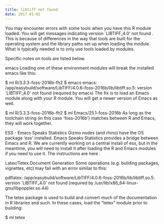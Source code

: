 ```yaml
---
title: libtiff not found
date: 2017-01-01
---
```


You may encounter errors with some tools when you have this R module loaded.  You will get messages indicating version `LIBTIFF_4.0' not found .  This is because of differences in the way that tools are built for the operating system and the library paths set up when loading the module.  What is typically needed is to only use tools loaded by modules. 

Specific notes on tools are listed below.

emacs
Loading one of these environment modules will break the installed emacs like this:

$ ml R/3.3.3-foss-2016b-fh2
$ emacs
emacs: /app/easybuild/software/LibTIFF/4.0.6-foss-2016b/lib/libtiff.so.5: version `LIBTIFF_4.0' not found (required by emacs)
The fix is to load an Emacs module along with your R module. You will get a newer version of Emacs as well.

$ ml R/3.3.3-foss-2016b-fh2
$ ml Emacs/25.1-foss-2016b
As long as the toolchain string (in this case 'foss-2016b') matches between R and Emacs, they will work together.

ESS - Emacs Speaks Statistics
Gizmo nodes (and rhino) have the OS package 'ess' installed. Emacs Speaks Statistics provides a bridge between Emacs and R. We are currently working on a central install of ess, but in the meantime, you will need to install it after loading the R and Emacs modules if you need to use it. The instructions are here .

Latex/Tetex Document Generation
Some operations (e.g. building packages, vignettes, etc) may fail with an error similar to this:

pdflatex: /app/easybuild/software/LibTIFF/4.0.6-foss-2016b/lib/libtiff.so.5: version `LIBTIFF_4.0' not found (required by /usr/lib/x86_64-linux-gnu/libpoppler.so.44)

The tetex package is used to build and convert much of the documentation in R libraries and such.  In these cases, load the "tetex" module prior to building:

$ ml tetex 

